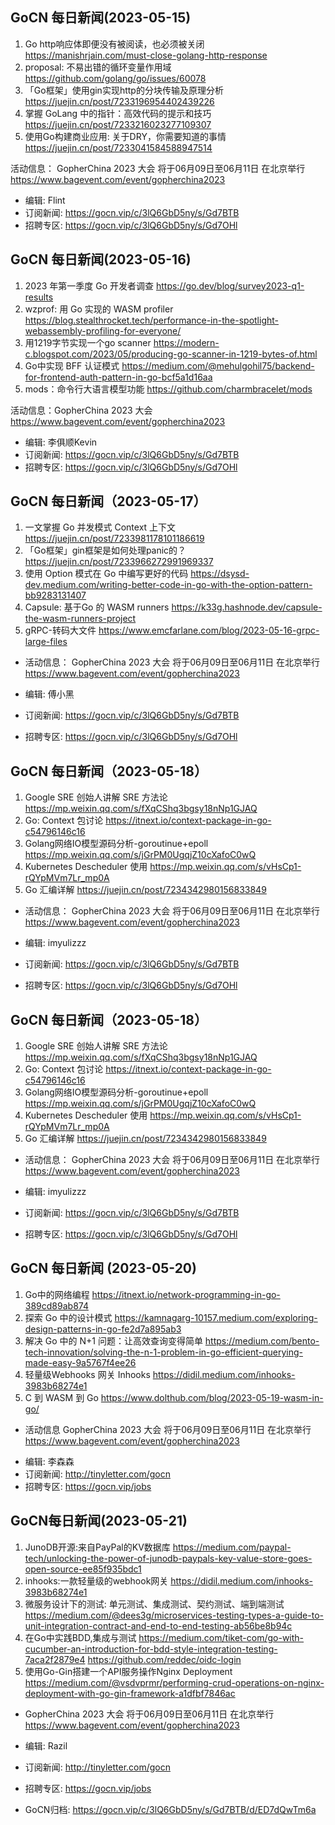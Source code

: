 ## GoCN 每日新闻(2023-05-15)

1. Go http响应体即便没有被阅读，也必须被关闭 https://manishrjain.com/must-close-golang-http-response
2. proposal: 不易出错的循环变量作用域 https://github.com/golang/go/issues/60078
3. 「Go框架」使用gin实现http的分块传输及原理分析 https://juejin.cn/post/7233196954402439226
4. 掌握 GoLang 中的指针：高效代码的提示和技巧 https://juejin.cn/post/7233216023277109307
5. 使用Go构建商业应用: 关于DRY，你需要知道的事情 https://juejin.cn/post/7233041584588947514

活动信息：
GopherChina 2023 大会 将于06月09日至06月11日 在北京举行 https://www.bagevent.com/event/gopherchina2023

* 编辑: Flint
* 订阅新闻: https://gocn.vip/c/3lQ6GbD5ny/s/Gd7BTB
* 招聘专区: https://gocn.vip/c/3lQ6GbD5ny/s/Gd7OHl

## GoCN 每日新闻(2023-05-16)

1. 2023 年第一季度 Go 开发者调查 https://go.dev/blog/survey2023-q1-results
3. wzprof: 用 Go 实现的 WASM profiler https://blog.stealthrocket.tech/performance-in-the-spotlight-webassembly-profiling-for-everyone/
3. 用1219字节实现一个go scanner https://modern-c.blogspot.com/2023/05/producing-go-scanner-in-1219-bytes-of.html
4. Go中实现 BFF 认证模式 https://medium.com/@mehulgohil75/backend-for-frontend-auth-pattern-in-go-bcf5a1d16aa
5. mods：命令行大语言模型功能 https://github.com/charmbracelet/mods

活动信息：GopherChina 2023 大会 https://www.bagevent.com/event/gopherchina2023

* 编辑: 李俱顺Kevin
* 订阅新闻: https://gocn.vip/c/3lQ6GbD5ny/s/Gd7BTB
* 招聘专区: https://gocn.vip/c/3lQ6GbD5ny/s/Gd7OHl

## GoCN 每日新闻（2023-05-17）

1. 一文掌握 Go 并发模式 Context 上下文 https://juejin.cn/post/7233981178101186619
2. 「Go框架」gin框架是如何处理panic的？ https://juejin.cn/post/7233966272991969337
3. 使用 Option 模式在 Go 中编写更好的代码 https://dsysd-dev.medium.com/writing-better-code-in-go-with-the-option-pattern-bb9283131407
4. Capsule: 基于Go 的 WASM runners https://k33g.hashnode.dev/capsule-the-wasm-runners-project
5. gRPC-转码大文件 https://www.emcfarlane.com/blog/2023-05-16-grpc-large-files

* 活动信息： GopherChina 2023 大会 将于06月09日至06月11日 在北京举行 https://www.bagevent.com/event/gopherchina2023

* 编辑: 傅小黑
* 订阅新闻: https://gocn.vip/c/3lQ6GbD5ny/s/Gd7BTB
* 招聘专区: https://gocn.vip/c/3lQ6GbD5ny/s/Gd7OHl

## GoCN 每日新闻（2023-05-18）

1. Google SRE 创始人讲解 SRE 方法论 https://mp.weixin.qq.com/s/fXqCShq3bgsy18nNp1GJAQ
2. Go: Context 包讨论 https://itnext.io/context-package-in-go-c54796146c16
3. Golang网络IO模型源码分析-goroutinue+epoll https://mp.weixin.qq.com/s/jGrPM0UgqjZ10cXafoC0wQ
4. Kubernetes Descheduler 使用 https://mp.weixin.qq.com/s/vHsCp1-rQYpMVm7Lr_mp0A
5. Go 汇编详解 https://juejin.cn/post/7234342980156833849

- 活动信息： GopherChina 2023 大会 将于06月09日至06月11日 在北京举行 https://www.bagevent.com/event/gopherchina2023

- 编辑: imyulizzz
- 订阅新闻: https://gocn.vip/c/3lQ6GbD5ny/s/Gd7BTB
- 招聘专区: https://gocn.vip/c/3lQ6GbD5ny/s/Gd7OHl

## GoCN 每日新闻（2023-05-18）

1. Google SRE 创始人讲解 SRE 方法论 https://mp.weixin.qq.com/s/fXqCShq3bgsy18nNp1GJAQ
2. Go: Context 包讨论 https://itnext.io/context-package-in-go-c54796146c16
3. Golang网络IO模型源码分析-goroutinue+epoll https://mp.weixin.qq.com/s/jGrPM0UgqjZ10cXafoC0wQ
4. Kubernetes Descheduler 使用 https://mp.weixin.qq.com/s/vHsCp1-rQYpMVm7Lr_mp0A
5. Go 汇编详解 https://juejin.cn/post/7234342980156833849

- 活动信息： GopherChina 2023 大会 将于06月09日至06月11日 在北京举行 https://www.bagevent.com/event/gopherchina2023

- 编辑: imyulizzz
- 订阅新闻: https://gocn.vip/c/3lQ6GbD5ny/s/Gd7BTB
- 招聘专区: https://gocn.vip/c/3lQ6GbD5ny/s/Gd7OHl

## GoCN 每日新闻 (2023-05-20)
 
1. Go中的网络编程 https://itnext.io/network-programming-in-go-389cd89ab874
2. 探索 Go 中的设计模式 https://kamnagarg-10157.medium.com/exploring-design-patterns-in-go-fe2d7a895ab3
3. 解决 Go 中的 N+1 问题：让高效查询变得简单 https://medium.com/bento-tech-innovation/solving-the-n-1-problem-in-go-efficient-querying-made-easy-9a5767f4ee26
4. 轻量级Webhooks 网关 Inhooks https://didil.medium.com/inhooks-3983b68274e1
5. C 到 WASM 到 Go https://www.dolthub.com/blog/2023-05-19-wasm-in-go/

* 活动信息 GopherChina 2023 大会 将于06月09日至06月11日 在北京举行 <https://www.bagevent.com/event/gopherchina2023>

- 编辑: 李森森
- 订阅新闻: http://tinyletter.com/gocn
- 招聘专区: https://gocn.vip/jobs


## GoCN每日新闻(2023-05-21)

1. JunoDB开源:来自PayPal的KV数据库 https://medium.com/paypal-tech/unlocking-the-power-of-junodb-paypals-key-value-store-goes-open-source-ee85f935bdc1
2. inhooks:一款轻量级的webhook网关 https://didil.medium.com/inhooks-3983b68274e1
3. 微服务设计下的测试: 单元测试、集成测试、契约测试、端到端测试 https://medium.com/@dees3g/microservices-testing-types-a-guide-to-unit-integration-contract-and-end-to-end-testing-ab56be8b94c
4. 在Go中实践BDD,集成与测试 https://medium.com/tiket-com/go-with-cucumber-an-introduction-for-bdd-style-integration-testing-7aca2f2879e4 https://github.com/reddec/oidc-login
5. 使用Go-Gin搭建一个API服务操作Nginx Deployment https://medium.com/@vsdvprmr/performing-crud-operations-on-nginx-deployment-with-go-gin-framework-a1dfbf7846ac

* GopherChina 2023 大会 将于06月09日至06月11日 在北京举行 <https://www.bagevent.com/event/gopherchina2023>

* 编辑: Razil
* 订阅新闻: http://tinyletter.com/gocn
* 招聘专区: https://gocn.vip/jobs
* GoCN归档: https://gocn.vip/c/3lQ6GbD5ny/s/Gd7BTB/d/ED7dQwTm6a
